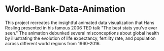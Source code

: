 # World-Bank-Data-Animation
This project recreates the insightful animated data visualization that Hans Rosling presented in his famous 2006 TED talk "The best stats you've ever seen." The animation debunked several misconceptions about global health by illustrating the evolution of life expectancy, fertility rate, and population across different world regions from 1960-2016.
